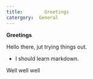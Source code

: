 ```yaml
---
title:        Greetings
catergory:  General
---
```

**Greetings**

Hello there, jut trying things out.

 - I should learn markdown.

 Well well well